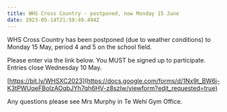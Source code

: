 ```yaml
---
title: WHS Cross Country - postponed, now Monday 15 June
date: 2023-05-14T21:59:49.494Z
---
```

WHS Cross Country has been postponed (due to weather conditions) to Monday 15 May, period 4 and 5 on the school field.  

Please enter via the link below. You MUST be signed up to participate.  
Entries close Wednesday 10 May.

[https://bit.ly/WHSXC2023](https://docs.google.com/forms/d/1Nx9t_BW6j-K3tPWUqeFBoIzAOqbJYh7qh6HV-z8szIw/viewform?edit_requested=true)

Any questions please see Mrs Murphy in Te Wehi Gym Office.